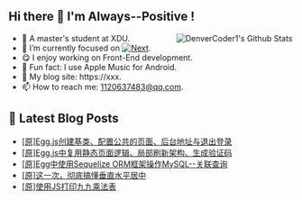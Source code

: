 ## Hi there 👋 I'm Always--Positive !
<div>
  <img alt="DenverCoder1's Github Stats" src="https://denvercoder1-github-readme-stats.vercel.app/api?username=qq1120637483&show_icons=true&count_private=true&theme=react&hide_border=true&hide_title=true&bg_color=1F222E&title_color=F85D7F&icon_color=F8D866" align= "right" />

- 🎒 A master's student at XDU. 
- 🔬 I’m currently focused on [![Next](https://img.shields.io/badge/-Next-brightgreen)](https://). 
- 😋 I enjoy working on Front-End development.
- 🎵 Fun fact: I use Apple Music for Android.
- 📝 My blog site: https://xxx.
- 📫 How to reach me:  1120637483@qq.com.
</div>  


## 📕 Latest Blog Posts

<!-- BLOG-POST-LIST:START -->
- [[原]Egg.js创建基类、配置公共的页面、后台地址与退出登录](https://blog.csdn.net/sinat_41696687/article/details/121313645)
- [[原]Egg.js中复用静态页面逻辑、局部刷新架构、生成验证码](https://blog.csdn.net/sinat_41696687/article/details/121299663)
- [[原]Egg中使用Sequelize ORM框架操作MySQL--关联查询](https://blog.csdn.net/sinat_41696687/article/details/121282326)
- [[原]这一次，彻底搞懂垂直水平居中](https://blog.csdn.net/sinat_41696687/article/details/121260457)
- [[原]使用JS打印九九乘法表](https://blog.csdn.net/sinat_41696687/article/details/121240672)
<!-- BLOG-POST-LIST:END -->









